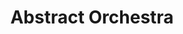 ---
title: "Abstract Orchestra"
summary: "Abstract Orchestra is a Hip-hop Big Band from Leeds in the U.K. The group is led by saxophonist Rob Mitchell. Band Members Conductor/MD: Rob Mitchell Sax's : Rob Mitchell /Jim Corry / James Russell/ Dan Brunskill / Simon Kaylor Trumpets : Malcolm Strachan / Jack Davis / Simon Beddoe Trombones : Kev Holbrough / Danny Barley/ Patrick Martin/ Chris Hibard Bass : Chris 'Fatty' Hargreaves Keys : George Cooper Drums : Joost Hendrickx Vocals: Anna Uluru / Akin Amusan"
image: "abstract-orchestra.jpg"
apple_music_artist_url: "https://music.apple.com/gb/artist/abstract-orchestra/1238569094"
---